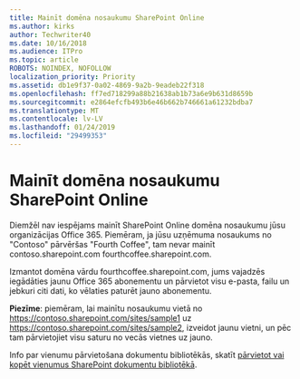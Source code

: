 ```yaml
---
title: Mainīt domēna nosaukumu SharePoint Online
ms.author: kirks
author: Techwriter40
ms.date: 10/16/2018
ms.audience: ITPro
ms.topic: article
ROBOTS: NOINDEX, NOFOLLOW
localization_priority: Priority
ms.assetid: db1e9f37-0a02-4869-9a2b-9eadeb22f318
ms.openlocfilehash: ff7ed718299a88b21638ab1b73a6e9b631d8659b
ms.sourcegitcommit: e2864efcfb493b6e46b662b746661a61232bdba7
ms.translationtype: MT
ms.contentlocale: lv-LV
ms.lasthandoff: 01/24/2019
ms.locfileid: "29499353"
---
```

# <a name="change-domain-name-in-sharepoint-online"></a>Mainīt domēna nosaukumu SharePoint Online

Diemžēl nav iespējams mainīt SharePoint Online domēna nosaukumu jūsu organizācijas Office 365. Piemēram, ja jūsu uzņēmuma nosaukums no "Contoso" pārvēršas "Fourth Coffee", tam nevar mainīt contoso.sharepoint.com fourthcoffee.sharepoint.com.
  
Izmantot domēna vārdu fourthcoffee.sharepoint.com, jums vajadzēs iegādāties jaunu Office 365 abonementu un pārvietot visu e-pasta, failu un jebkuri citi dati, ko vēlaties paturēt jauno abonementu.
  
 **Piezīme**: piemēram, lai mainītu nosaukumu vietā no https://contoso.sharepoint.com/sites/sample1 uz https://contoso.sharepoint.com/sites/sample2, izveidot jaunu vietni, un pēc tam pārvietojiet visu saturu no vecās vietnes uz jauno. 
  
Info par vienumu pārvietošana dokumentu bibliotēkās, skatīt [pārvietot vai kopēt vienumus SharePoint dokumentu bibliotēkā](https://go.microsoft.com/fwlink/?linkid=2025831).
  

